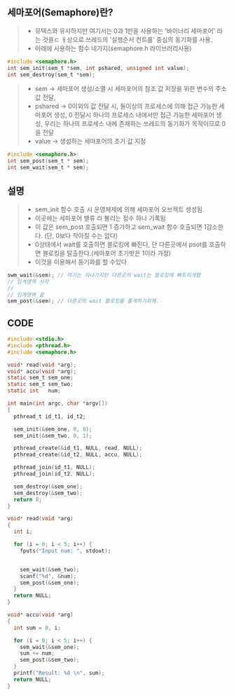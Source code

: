 ## 세마포어(Semaphore)란?
> * 뮤텍스와 유사하지만 여기서는 0과 1만을 사용하는 '바이너리 세마포어' 라는 것을ㄷ ㅐ상으로
> 쓰레드의 '실행순서 컨트롤' 중심의 동기화를 사용.
> * 아래에 사용하는 함수 네가지(semaphore.h 라이브러리사용)

```c
#include <semaphore.h>
int sem_init(sem_t *sem, int pshared, unsigned int value);
int sem_destroy(sem_t *sem);
```
> * sem -> 세마포어 생성/소멸 시  세마포어의 참조 값 저장을 위한 변수의 주소 값 전달,
> * pshared -> 0이외의 값 전달 시, 둘이상의 프로세스에 의해 접근 가능한 세마포어 생성, 0 전달시 하나의 프로세스 내에서만 접근 가능한 세마포어 생성, 우리는 하나의 프로세스 내에 존재하는 쓰레드의 동기화가 목적이므로 0을 전달
> * value -> 생성하는 세마포어의 초기 값 지정

```c
#include <semaphore.h>
int sem_post(sem_t * sem);
int sem_wait(sem_t * sem);
```

## 설명
> * sem_init 함수 호출 시 운영체제에 의해 세마포어 오브젝트 생성됨.
> * 이곳에는 세마포어 벨류 라 불리는 정수 하나 기록됨
> * 이 값은 sem_post 호출되면 1 증가하고 sem_wait 함수 호출되면 1감소한다. (단, 0보다 작아질 수는 없다)
> * 0상태에서 wait를 호출하면 블로킹에 빠진다, 단 다른곳에서 psot를 호출하면 블로킹을 탈출한다.(세마포어 초기밧은 1이라 가정)
> * 이것을 이용해서 동기화를 할 수있다
```c
swm_wait(&sem); // 여기는 지나가지만 다른곳의 wait는 블로킹에 빠트리게함
// 임계영역 시작
//
// 임계영역 끝
sem_post(&sem); // 다른곳의 wait 블로킹을 풀게하기위해.
```

## CODE
```c
#include <stdio.h>
#include <pthread.h>
#include <semaphore.h>

void* read(void *arg);
void* accu(void *arg);
static sem_t sem_one;
static sem_t sem_two;
static int   num;

int main(int argc, char *argv[])
{
  pthread_t id_t1, id_t2;

  sem_init(&sem_one, 0, 0);
  sem_init(&sem_two, 0, 1);

  pthread_create(&id_t1, NULL, read, NULL);
  pthread_create(&id_t2, NULL, accu, NULL);

  pthread_join(id_t1, NULL);
  pthread_join(id_t2, NULL);

  sem_destroy(&sem_one);
  sem_destroy(&sem_two);
  return 0;
}

void* read(void *arg)
{
  int i;

  for (i = 0; i < 5; i++) {
    fputs("Input num: ", stdout);


    sem_wait(&sem_two);
    scanf("%d", &num);
    sem_post(&sem_one);
  }
  return NULL;
}

void* accu(void *arg)
{
  int sum = 0, i;

  for (i = 0; i < 5; i++) {
    sem_wait(&sem_one);
    sum += num;
    sem_post(&sem_two);
  }
  printf("Result: %d \n", sum);
  return NULL;
}
```
